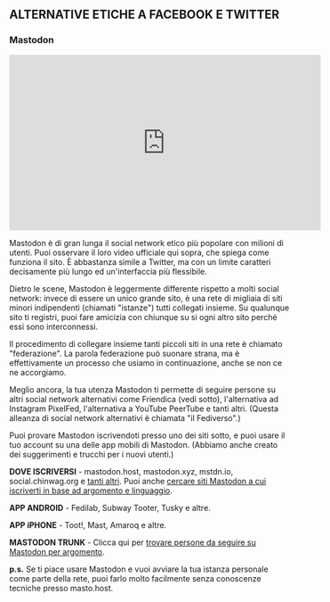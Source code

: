 ## ALTERNATIVE ETICHE A FACEBOOK E TWITTER

### Mastodon

<iframe width="560" height="315" src="https://www.youtube.com/embed/IPSbNdBmWKE" frameborder="0" allow="accelerometer; autoplay; encrypted-media; gyroscope; picture-in-picture" allowfullscreen></iframe>

Mastodon è di gran lunga il social network etico più popolare con milioni di utenti. Puoi osservare il loro video ufficiale qui sopra, che spiega come funziona il sito. È abbastanza simile a Twitter, ma con un limite caratteri decisamente più lungo ed un'interfaccia più flessibile. 

Dietro le scene, Mastodon è leggermente differente rispetto a molti social network: invece di essere un unico grande sito, è una rete di migliaia di siti minori indipendenti (chiamati "istanze") tutti collegati insieme. Su qualunque sito ti registri, puoi fare amicizia con chiunque su si ogni altro sito perché essi sono interconnessi. 

Il procedimento di collegare insieme tanti piccoli siti in una rete è chiamato "federazione". La parola federazione può suonare strana, ma è effettivamente un processo che usiamo in continuazione, anche se non ce ne accorgiamo. 

Meglio ancora, la tua utenza Mastodon ti permette di seguire persone su altri social network alternativi come Friendica (vedi sotto), l'alternativa ad Instagram PixelFed, l'alternativa a YouTube PeerTube e tanti altri. (Questa alleanza di social network alternativi è chiamata "il Fediverso".)

Puoi provare Mastodon iscrivendoti presso uno dei siti sotto, e puoi usare il tuo account su una delle app mobili di Mastodon. (Abbiamo anche creato dei suggerimenti e trucchi per i nuovi utenti.)

**DOVE ISCRIVERSI** - mastodon.host, mastodon.xyz, mstdn.io, social.chinwag.org e [tanti altri](http://joinmastodon.org/). Puoi anche [cercare siti Mastodon a cui iscriverti in base ad argomento e linguaggio](https://instances.social/list#lang=&allowed=&prohibited=&users=). 

**APP ANDROID** - Fedilab, Subway Tooter, Tusky e altre. 

**APP iPHONE** - Toot!, Mast, Amaroq e altre. 

**MASTODON TRUNK** - Clicca qui per [trovare persone da seguire su Mastodon per argomento](https://communitywiki.org/trunk/). 

**p.s.** Se ti piace usare Mastodon e vuoi avviare la tua istanza personale come parte della rete, puoi farlo molto facilmente senza conoscenze tecniche presso masto.host. 
